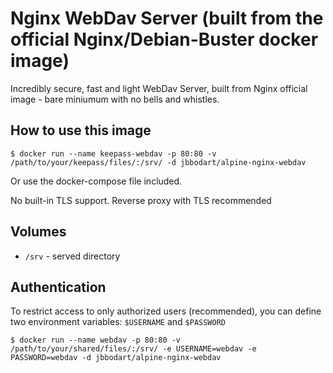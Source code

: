# Nginx WebDav Server (built from the official Nginx/Debian-Buster docker image)

Incredibly secure, fast and light WebDav Server, built from Nginx official image - bare miniumum with no bells and whistles.

## How to use this image
```console
$ docker run --name keepass-webdav -p 80:80 -v /path/to/your/keepass/files/:/srv/ -d jbbodart/alpine-nginx-webdav
```

Or use the docker-compose file included.

No built-in TLS support. Reverse proxy with TLS recommended

## Volumes
- `/srv` - served directory

## Authentication
To restrict access to only authorized users (recommended), you can define two environment variables: `$USERNAME` and `$PASSWORD`
```console
$ docker run --name webdav -p 80:80 -v /path/to/your/shared/files/:/srv/ -e USERNAME=webdav -e PASSWORD=webdav -d jbbodart/alpine-nginx-webdav

```
